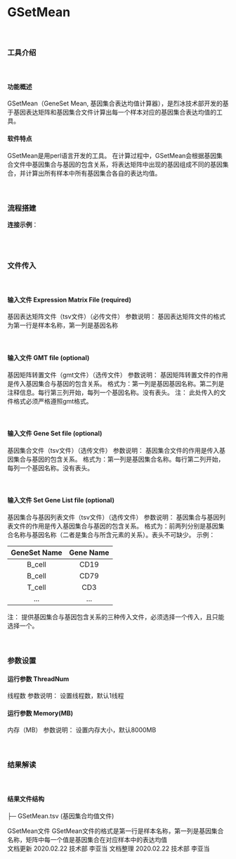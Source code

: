 # **GSetMean**

　 
### **工具介绍**

　  
#### **功能概述**

GSetMean（GeneSet Mean, 基因集合表达均值计算器），是烈冰技术部开发的基于基因表达矩阵和基因集合文件计算出每一个样本对应的基因集合表达均值的工具。

#### **软件特点**

GSetMean是用perl语言开发的工具。
在计算过程中，GSetMean会根据基因集合文件中基因集合与基因的包含关系，将表达矩阵中出现的基因组成不同的基因集合，并计算出所有样本中所有基因集合各自的表达均值。

　 
### **流程搭建**

**连接示例**：
<div style="text-align:center">
<img data-src="1.png" width="660px" ></img>
</div>
 

　 
### **文件传入**

　  
#### **输入文件 Expression Matrix File (required)**
基因表达矩阵文件（tsv文件）（必传文件）
参数说明：
基因表达矩阵文件的格式为第一行是样本名称，第一列是基因名称

　  
#### **输入文件 GMT file (optional)**
基因矩阵转置文件（gmt文件）（选传文件）
参数说明：
基因矩阵转置文件的作用是传入基因集合与基因的包含关系。
格式为：第一列是基因基因名称。第二列是注释信息。每行第三列开始，每列一个基因名称。没有表头。
注：
此处传入的文件格式必须严格遵照gmt格式。

　  
#### **输入文件 Gene Set file (optional)**
基因集合文件（tsv文件）（选传文件）
参数说明：
基因集合文件的作用是传入基因集合与基因的包含关系。
格式为：第一列是基因集合名称。每行第二列开始，每列一个基因名称。没有表头。

　  
#### **输入文件 Set Gene  List file (optional)**
基因集合与基因列表文件（tsv文件）（选传文件）
参数说明：
基因集合与基因列表文件的作用是传入基因集合与基因的包含关系。
格式为：前两列分别是基因集合名称与基因名称（二者是集合与所含元素的关系）。表头不可缺少。
示例：　  

|GeneSet Name|Gene Name|
|:----------:|:-------:|
|B_cell      |CD19     |
|B_cell      |CD79     |
|T_cell      |CD3      |
|...         |...      |
注：
提供基因集合与基因包含关系的三种传入文件，必须选择一个传入，且只能选择一个。

　 
### **参数设置**

<label id='thread'> </label>
#### **运行参数 ThreadNum**
线程数
参数说明：
设置线程数，默认1线程

<label id='mem'> </label>
#### **运行参数 Memory(MB)**
内存（MB）
参数说明：
设置内存大小，默认8000MB

　 
### **结果解读**

　  
#### **结果文件结构**

├─ GSetMean.tsv (基因集合均值文件)


GSetMean文件
GSetMean文件的格式是第一行是样本名称，第一列是基因集合名称，矩阵中每一个值是基因集合在对应样本中的表达均值
　  
文档更新 2020.02.22 技术部 李亚当
文档整理 2020.02.22 技术部 李亚当

